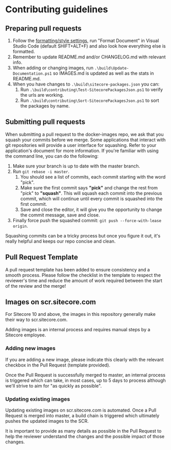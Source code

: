 # Contributing guidelines

## Preparing pull requests

1. Follow the [formatting/style settings](.vscode/settings.json), run "Format Document" in Visual Studio Code (default SHIFT+ALT+F) and also look how everything else is formatted.
1. Remember to update README.md and/or CHANGELOG.md with relevant info.
1. When adding or changing images, run `.\build\Update-Documentation.ps1` so IMAGES.md is updated as well as the stats in README.md.
1. When you have changes to `.\build\sitecore-packages.json` you can:
    1. Run `.\build\contributing\Test-SitecorePackagesJson.ps1` to verify the urls are working.
    1. Run `.\build\contributing\Sort-SitecorePackagesJson.ps1` to sort the packages by name.

## Submitting pull requests

When submitting a pull request to the docker-images repo, we ask that you squash your commits before we merge. Some applications that interact with git repositories will provide a user interface for squashing. Refer to your application's document for more information. If you're familiar with using the command line, you can do the following:

1. Make sure your branch is up to date with the master branch.
1. Run `git rebase -i master`.
    1. You should see a list of commits, each commit starting with the word "pick".
    1. Make sure the first commit says **"pick"** and change the rest from "pick" to **"squash"**. This will squash each commit into the previous commit, which will continue until every commit is squashed into the first commit.
    1. Save and close the editor, it will give you the opportunity to change the commit message, save and close.
1. Finally force push the squashed commit: `git push --force-with-lease origin`.

Squashing commits can be a tricky process but once you figure it out, it's really helpful and keeps our repo concise and clean.

## Pull Request Template

A pull request template has been added to ensure consistency and a smooth process. Please follow the checklist in the template to respect the reviewer's time and reduce the amount of work required between the start of the review and the merge!

## Images on scr.sitecore.com

For Sitecore 10 and above, the images in this repository generally make their way to scr.sitecore.com.

Adding images is an internal process and requires manual steps by a Sitecore employee.

### Adding new images

If you are adding a new image, please indicate this clearly with the relevant checkbox in the Pull Request (template provided).

Once the Pull Request is successfully merged to master, an internal process is triggered which can take, in most cases, up to 5 days to process although we'll strive to aim for "as quickly as possible".

### Updating existing images

Updating existing images on scr.sitecore.com is automated. Once a Pull Request is merged into master, a build chain is triggered which ultimately pushes the updated images to the SCR.

It is important to provide as many details as possible in the Pull Request to help the reviewer understand the changes and the possible impact of those changes.
